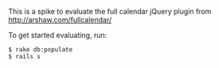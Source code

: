 This is a spike to evaluate the full calendar jQuery plugin from http://arshaw.com/fullcalendar/

To get started evaluating, run:

    $ rake db:populate
    $ rails s
